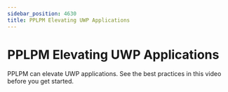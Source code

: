```yaml
---
sidebar_position: 4630
title: PPLPM Elevating UWP Applications
---
```


# PPLPM Elevating UWP Applications

PPLPM can elevate UWP applications. See the best practices in this video before you get started.